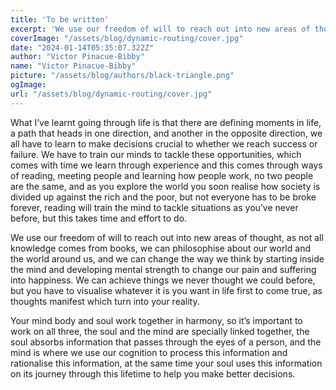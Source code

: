 ```yaml
---
title: 'To be written'
excerpt: 'We use our freedom of will to reach out into new areas of thought, as not all knowledge comes from books, we can philosophise about our world and the world around us, and we can change the way we think by starting inside the mind and developing mental strength to change our pain and suffering into happiness.'
coverImage: "/assets/blog/dynamic-routing/cover.jpg"
date: "2024-01-14T05:35:07.322Z"
author: "Victor Pinacue-Bibby"
name: "Victor Pinacue-Bibby"
picture: "/assets/blog/authors/black-triangle.png"
ogImage:
url: "/assets/blog/dynamic-routing/cover.jpg"
---
```


What I’ve learnt going through life is that there are defining moments in life, a path that heads in one direction, and another in the opposite direction, we all have to learn to make decisions crucial to whether we reach success or failure. We have to train our minds to tackle these opportunities, which comes with time we learn through experience and this comes through ways of reading, meeting people and learning how people work, no two people are the same, and as you explore the world you soon realise how society is divided up against the rich and the poor, but not everyone has to be broke forever, reading will train the mind to tackle situations as you’ve never before, but this takes time and effort to do.

We use our freedom of will to reach out into new areas of thought, as not all knowledge comes from books, we can philosophise about our world and the world around us, and we can change the way we think by starting inside the mind and developing mental strength to change our pain and suffering into happiness. We can achieve things we never thought we could before, but you have to visualise whatever it is you want in life first to come true, as thoughts manifest which turn into your reality.

Your mind body and soul work together in harmony, so it’s important to work on all three, the soul and the mind are specially linked together, the soul absorbs information that passes through the eyes of a person, and the mind is where we use our cognition to process this information and rationalise this information, at the same time your soul uses this information on its journey through this lifetime to help you make better decisions.








